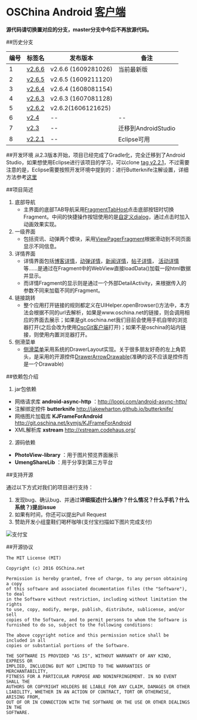 # OSChina Android [客户端](http://www.oschina.net/app/)

**源代码请切换置对应的分支，master分支中今后不再放源代码。**

##历史分支

编号 | 标签名 | 发布版本 | 备注
------- | ------- | ------- | -------
1 | [v2.6.6](http://git.oschina.net/oschina/android-app/tree/v2.6.6/)  |v2.6.6 (1609281026)| 当前最新版  
2 | [v2.6.5](http://git.oschina.net/oschina/android-app/tree/v2.6.5/)  |v2.6.5 (1609211120)|  
3 | [v2.6.4](http://git.oschina.net/oschina/android-app/tree/v2.6.4/)  |v2.6.4 (1608081154)|   
4 | [v2.6.3](http://git.oschina.net/oschina/android-app/tree/v2.6.3/)  |v2.6.3 (1607081128)|
5 | [v2.6.2](http://git.oschina.net/oschina/android-app/tree/v2.6.2/)  |v2.6.2(1606121625)|   
6 | [v2.4](http://git.oschina.net/oschina/android-app/tree/v2.4/) | -- | -- |
7 | [v2.3](http://git.oschina.net/oschina/android-app/tree/v2.3/) | -- | 迁移到AndroidStudio |
8 | [v2.2.1](http://git.oschina.net/oschina/android-app/tree/v2.2.1/) | -- | Eclipse可用 |


##开发环境
从2.3版本开始，项目已经完成了Gradle化，完全迁移到了Android Studio，如果想使用Eclipse进行该项目的学习，可以clone [tag v2.2.1](http://git.oschina.net/oschina/android-app/tree/v2.2.1/)，不过需要注意的是，Eclipse需要按照开发环境中提到的：进行Butterknife注解设置，详细方法参考[这里](http://www.jcodecraeer.com/a/anzhuokaifa/androidkaifa/2015/0102/2247.html)


##项目简述
1. 底部导航  
    * 主界面的底部TAB导航采用[FragmentTabHost](http://git.oschina.net/oschina/osc-android-app/blob/master/osc-android-app/src/net/oschina/app/ui/MainTab.java)点击底部按钮时切换Fragment。中间的快捷操作按钮使用的是[自定义dialog](http://git.oschina.net/oschina/osc-android-app/blob/master/osc-android-app/src/net/oschina/app/ui/QuickOptionDialog.java)，通过点击时加入动画效果实现。  
2. 一级界面  
    * 包括资讯、动弹两个模块，采用[ViewPagerFragment](http://git.oschina.net/oschina/osc-android-app/blob/master/osc-android-app/src/net/oschina/app/viewpagerfragment/NewsViewPagerFragment.java)根据滑动到不同页面显示不同信息。  
3. 详情界面  
    * 详情界面包括[博客详情](http://git.oschina.net/oschina/osc-android-app/blob/master/osc-android-app/src/net/oschina/app/fragment/BlogDetailFragment.java)，[动弹详情](http://git.oschina.net/oschina/osc-android-app/blob/master/osc-android-app/src/net/oschina/app/fragment/TweetDetailFragment.java)，[新闻详情](http://git.oschina.net/oschina/osc-android-app/blob/master/osc-android-app/src/net/oschina/app/fragment/NewsDetailFragment.java)，[帖子详情](http://git.oschina.net/oschina/osc-android-app/blob/master/osc-android-app/src/net/oschina/app/fragment/PostDetailFragment.java)， [活动详情](http://git.oschina.net/oschina/osc-android-app/blob/master/osc-android-app/src/net/oschina/app/fragment/EventDetailFragment.java)等……是通过在Fragment中的WebView直接loadData()加载一段html数据并显示。  
    * 而详情Fragment的显示则是通过一个外部DetailActivity，来根据传入的参数不同来加载不同的Fragment。  
4. 链接跳转  
    * 整个应用打开链接的规则都定义在UIHelper.openBrowser()方法中，本方法会根据不同的url去解析，如果是www.oschina.net的链接，则会调用相应的界面去展示；如果是git.oschina.net我们目前会使用手机自带的浏览器打开(之后会改为使用[OscGit客户端](http://git.oschina.net/oschina/git-osc-android-project)打开)；如果不是oschina的站内链接，则使用内置浏览器打开。  
5. 侧滑菜单  
    * [侧滑菜单](http://git.oschina.net/oschina/osc-android-app/blob/master/osc-android-app/src/net/oschina/app/ui/NavigationDrawerFragment.java)采用系统的DrawerLayout实现。关于很多朋友好奇的左上角箭头，是采用的开源控件[DrawerArrowDrawable](http://git.oschina.net/oschina/osc-android-app/blob/master/osc-android-app/src/net/oschina/app/widget/DrawerArrowDrawable.java)(准确的说不应该是控件而是一个Drawable)

##依赖包介绍
1. jar包依赖  
  * 网络请求库 **android-async-http** ：http://loopj.com/android-async-http/  
  * 注解绑定控件 **butterknife** http://jakewharton.github.io/butterknife/  
  * 网络图片加载库 **KJFrameForAndroid** http://git.oschina.net/kymjs/KJFrameForAndroid  
  * XML解析库 **xstream** http://xstream.codehaus.org/  
2. 源码依赖  
  * **PhotoView-library** ：用于图片预览界面展示
  * **UmengShareLib** ：用于分享到第三方平台


##支持开源

通过以下方式对我们的项目进行支持：

1. 发现bug、确认bug、并通过**详细描述(什么操作？什么情况？什么手机？什么系统？)提出issue**
2. 如果有时间，你还可以提出Pull Request
3. 赞助开发小组童鞋们喝杯咖啡(支付宝扫描如下图片完成支付)

![支付宝](http://git.oschina.net/uploads/qrcode/qrcode_alipay_146312694382.png)

##开源协议

	The MIT License (MIT)

	Copyright (c) 2016 OSChina.net

	Permission is hereby granted, free of charge, to any person obtaining a copy
	of this software and associated documentation files (the "Software"), to deal
	in the Software without restriction, including without limitation the rights
	to use, copy, modify, merge, publish, distribute, sublicense, and/or sell
	copies of the Software, and to permit persons to whom the Software is
	furnished to do so, subject to the following conditions:

	The above copyright notice and this permission notice shall be included in all
	copies or substantial portions of the Software.

	THE SOFTWARE IS PROVIDED "AS IS", WITHOUT WARRANTY OF ANY KIND, EXPRESS OR
	IMPLIED, INCLUDING BUT NOT LIMITED TO THE WARRANTIES OF MERCHANTABILITY,
	FITNESS FOR A PARTICULAR PURPOSE AND NONINFRINGEMENT. IN NO EVENT SHALL THE
	AUTHORS OR COPYRIGHT HOLDERS BE LIABLE FOR ANY CLAIM, DAMAGES OR OTHER
	LIABILITY, WHETHER IN AN ACTION OF CONTRACT, TORT OR OTHERWISE, ARISING FROM,
	OUT OF OR IN CONNECTION WITH THE SOFTWARE OR THE USE OR OTHER DEALINGS IN THE
	SOFTWARE.

